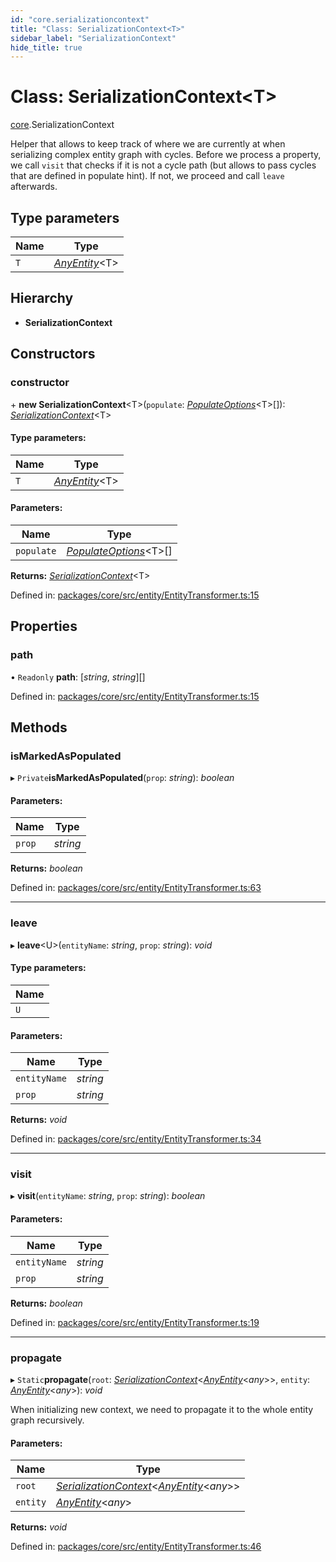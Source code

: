 ```yaml
---
id: "core.serializationcontext"
title: "Class: SerializationContext<T>"
sidebar_label: "SerializationContext"
hide_title: true
---
```


# Class: SerializationContext<T\>

[core](../modules/core.md).SerializationContext

Helper that allows to keep track of where we are currently at when serializing complex entity graph with cycles.
Before we process a property, we call `visit` that checks if it is not a cycle path (but allows to pass cycles that
are defined in populate hint). If not, we proceed and call `leave` afterwards.

## Type parameters

Name | Type |
------ | ------ |
`T` | [*AnyEntity*](../modules/core.md#anyentity)<T\> |

## Hierarchy

* **SerializationContext**

## Constructors

### constructor

\+ **new SerializationContext**<T\>(`populate`: [*PopulateOptions*](../modules/core.md#populateoptions)<T\>[]): [*SerializationContext*](core.serializationcontext.md)<T\>

#### Type parameters:

Name | Type |
------ | ------ |
`T` | [*AnyEntity*](../modules/core.md#anyentity)<T\> |

#### Parameters:

Name | Type |
------ | ------ |
`populate` | [*PopulateOptions*](../modules/core.md#populateoptions)<T\>[] |

**Returns:** [*SerializationContext*](core.serializationcontext.md)<T\>

Defined in: [packages/core/src/entity/EntityTransformer.ts:15](https://github.com/mikro-orm/mikro-orm/blob/969d4229bd/packages/core/src/entity/EntityTransformer.ts#L15)

## Properties

### path

• `Readonly` **path**: [*string*, *string*][]

Defined in: [packages/core/src/entity/EntityTransformer.ts:15](https://github.com/mikro-orm/mikro-orm/blob/969d4229bd/packages/core/src/entity/EntityTransformer.ts#L15)

## Methods

### isMarkedAsPopulated

▸ `Private`**isMarkedAsPopulated**(`prop`: *string*): *boolean*

#### Parameters:

Name | Type |
------ | ------ |
`prop` | *string* |

**Returns:** *boolean*

Defined in: [packages/core/src/entity/EntityTransformer.ts:63](https://github.com/mikro-orm/mikro-orm/blob/969d4229bd/packages/core/src/entity/EntityTransformer.ts#L63)

___

### leave

▸ **leave**<U\>(`entityName`: *string*, `prop`: *string*): *void*

#### Type parameters:

Name |
------ |
`U` |

#### Parameters:

Name | Type |
------ | ------ |
`entityName` | *string* |
`prop` | *string* |

**Returns:** *void*

Defined in: [packages/core/src/entity/EntityTransformer.ts:34](https://github.com/mikro-orm/mikro-orm/blob/969d4229bd/packages/core/src/entity/EntityTransformer.ts#L34)

___

### visit

▸ **visit**(`entityName`: *string*, `prop`: *string*): *boolean*

#### Parameters:

Name | Type |
------ | ------ |
`entityName` | *string* |
`prop` | *string* |

**Returns:** *boolean*

Defined in: [packages/core/src/entity/EntityTransformer.ts:19](https://github.com/mikro-orm/mikro-orm/blob/969d4229bd/packages/core/src/entity/EntityTransformer.ts#L19)

___

### propagate

▸ `Static`**propagate**(`root`: [*SerializationContext*](core.serializationcontext.md)<[*AnyEntity*](../modules/core.md#anyentity)<*any*\>\>, `entity`: [*AnyEntity*](../modules/core.md#anyentity)<*any*\>): *void*

When initializing new context, we need to propagate it to the whole entity graph recursively.

#### Parameters:

Name | Type |
------ | ------ |
`root` | [*SerializationContext*](core.serializationcontext.md)<[*AnyEntity*](../modules/core.md#anyentity)<*any*\>\> |
`entity` | [*AnyEntity*](../modules/core.md#anyentity)<*any*\> |

**Returns:** *void*

Defined in: [packages/core/src/entity/EntityTransformer.ts:46](https://github.com/mikro-orm/mikro-orm/blob/969d4229bd/packages/core/src/entity/EntityTransformer.ts#L46)
